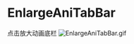 # EnlargeAniTabBar
点击放大动画底栏
![EnlargeAniTabBar.gif](https://upload-images.jianshu.io/upload_images/2466108-c69aa77effd99ddf.gif?imageMogr2/auto-orient/strip)
